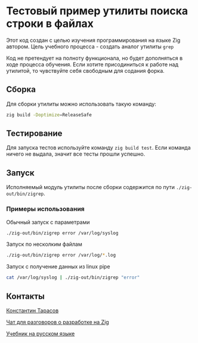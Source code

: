 # Тестовый пример утилиты поиска строки в файлах

Этот код создан с целью изучения программирования на языке Zig автором. 
Цель учебного процесса - создать аналог утилиты `grep` 

Код не претендует на полноту функционала, но будет дополняться в ходе процесса обучения.
Если хотите присодиниться к работе над утилитой, то чувствуйте себя свободным для содания форка.

## Сборка

Для сборки утилиты можно использовать такую команду:
```bash
zig build -Doptimize=ReleaseSafe
```

## Тестирование

Для запуска тестов используйте команду `zig build test`. Если команда ничего не выдала, значит все тесты прошли успешно.

## Запуск

Исполняемый модуль утилиты после сборки содержится по пути `./zig-out/bin/zigrep`.

### Примеры использования

Обычный запуск с параметрами
```bash
./zig-out/bin/zigrep error /var/log/syslog
```

Запуск по несколким файлам
```bash
./zig-out/bin/zigrep error /var/log/*.log
```

Запуск с получение данных из linux pipe
```bash
cat /var/log/syslog | ./zig-out/bin/zigrep "error"
```

## Контакты

[Константин Тарасов](mailto:kvt+gv@peredelka-saitov.ru)

[Чат для разговоров о разработке на Zig](https://t.me/zig_lang_ru)

[Учебник на русском языке](https://zig-lang.ru/)